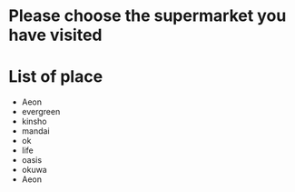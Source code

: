 # Please choose the supermarket you have visited

# List of place
- Aeon
- evergreen
- kinsho
- mandai
- ok
- life
- oasis
- okuwa
- Aeon
